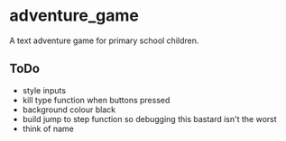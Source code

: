 # adventure_game
A text adventure game for primary school children.

## ToDo
- style inputs
- kill type function when buttons pressed
- background colour black
- build jump to step function so debugging this bastard isn't the worst
- think of name


